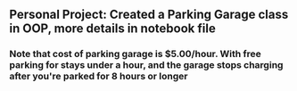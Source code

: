 ## Personal Project: Created a Parking Garage class in OOP, more details in notebook file


### Note that **cost of parking garage is $5.00/hour. With free parking for stays under a hour, and the garage stops charging after you're parked for 8 hours or longer**


